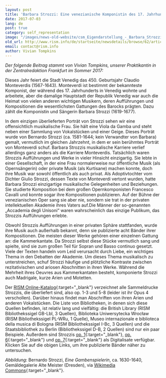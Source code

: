 ```yaml
---
layout: post
title: 'Barbara Strozzi: Eine venezianische Komponistin des 17. Jahrhunderts'
date: 2017-07-03
lang: de
post: true
category: self_representation
image: "/images/news-old-website/csm_Eigendarstellung_-_Barbara_Strozzi_1_623a22b790.jpg"
old_url: http://www.rism.info/de/startseite/newsdetails/browse/62/article/64/barbara-strozzi-a-woman-composer-in-17th-century-venice.html
email: contact@rism.info
author: Vivian Tompkins
---
```


_Der folgende Beitrag stammt von Vivian Tompkins, unserer Praktikantin in der Zentralredaktion Frankfurt_ _im Sommer 2017:_

Dieses Jahr feiert die Stadt Venedig das 450. Geburtsjahr Claudio Monteverdis (1567-1643). Monteverdi ist bestimmt der bekannteste Komponist, der während des 17. Jahrhunderts in Venedig wohnte und arbeitete, aber die damalige Hauptstadt der Republik Venedig war auch die Heimat von vielen anderen wichtigen Musikern, deren Aufführungen und Kompositionen die wesentlichsten Gattungen des Barocks prägten. Dazu zählt die Komponistin und Sängerin Barbara Strozzi (1619-1677).

In dem einzigen überlieferten Porträt von Strozzi sehen wir eine offensichtlich musikalische Frau. Sie hält eine Viola da Gamba und steht neben einer Sammlung von Vokalstücken und einer Geige. Dieses Porträt wurde von Bernardo Strozzi (ca. 1581-1644; kein Verwandter von Barbara) gemalt, vermutlich im gleichen Jahrzehnt, in dem er sein berühmtes Porträt von Monteverdi schuf. Barbara Strozzis musikalische Karriere verlief allerdings ganz anders als die Karriere Monteverdis. Tatsächlich waren Strozzis Aufführungen und Werke in vieler Hinsicht einzigartig. Sie lebte in einer Gesellschaft, in der eine Frau normalerweise nur öffentliche Musik (als Opernsängerin) oder private Musik (als Kurtisane) machen konnte, doch ihre Musik war sowohl öffentlich als auch privat. Als Adoptivtochter vom Dichter Giulio Strozzi, dessen Texte von Monteverdi vertont wurden, hatte Barbara Strozzi einzigartige musikalische Gelegenheiten und Beziehungen. Sie studierte Komposition bei dem großen Opernkomponisten Francesco Cavalli und konnte sogar ihre Kompositionen publizieren. Auf der Bühne der venezianischen Oper sang sie aber nie, sondern sie trat in der privaten intellektuellen Akademie ihres Vaters auf.Die Männer der so-genannten „Accademia degli Unisoni“ waren wahrscheinlich das einzige Publikum, das Strozzis Aufführungen erlebte.

Obwohl Strozzis Aufführungen in einer privaten Sphäre stattfanden, wurde ihre Musik auch außerhalb bekannt, denn sie publizierte acht Bänder ihrer Kompositionen. Die meisten dieser Werke gehören einer einzelnen Gattung an: die Kammerkantate. Da Strozzi selbst diese Stücke vermutlich sang und spielte, sind sie zum großen Teil für Sopran und Basso continuo gesetzt. Viele der Texten handeln vom Leid verursacht durch Liebe, ein wichtiges Thema in den Debatten der Akademie. Um dieses Thema musikalisch zu unterstreichen, schuf Strozzi häufige und plötzliche Kontraste zwischen rezitativischen und ariosen Abschnitten in ihren Werke. Während die Mehrheit ihres Oeuvres aus Kammerkantaten besteht, komponierte Strozzi auch Madrigale, kurze Arien und Motetten.


Der [RISM Online-Katalog](https://opac.rism.info/search?View=rism&author=barbara+strozzi&Language=en){:target="_blank"} verzeichnet alle Sammeldrucke Strozzis, die überliefert sind, also op. 1-3 und 5-8 (leider ist ihr Opus 4 verschollen). Darüber hinaus findet man Abschriften von ihren Arien und anderen Vokalstücken. Die Liste von Bibliotheken, in denen sich diese Quellen befinden, ist relativ lang und vielfältig: die British Library (RISM Bibliothekssigel GB-Lbl, 3 Quellen), Biblioteka Uniwersytecka Wrocław (RISM Bibliothekssigel PL-WRu, 1 Quelle), Museo internazionale e biblioteca della musica di Bologna (RISM Bibliothekssigel I-Bc, 3 Quellen) und die Staatsbibliothek zu Berlin (Bibliothekssigel D-B, 2 Quellen) sind nur ein paar Beispiele. Außerdem sind Strozzis [op. 1](http://www.bibliotecamusica.it/cmbm/scripts/gaspari/scheda.asp?id=7936){:target="_blank"}, [op. 6](http://www.bibliotecamusica.it/cmbm/scripts/gaspari/scheda.asp?id=8518){:target="_blank"} und [op. 7](http://lcweb2.loc.gov/diglib/ihas/loc.natlib.ihas.200154784/default.html){:target="_blank"} als Digitalisate verfügbar. Klicken Sie auf die obigen Links, um ihre publizierte Bänder näher zu untersuchen.

_Abbildung_: Bernardo Strozzi, _Eine Gambenspielerin_, ca. 1630-1640, Gemäldegalerie Alte Meister (Dresden), via [Wikimedia Commons](https://commons.wikimedia.org/wiki/File%3ABarbara_Strozzi_1.jpg){:target="_blank"}.

